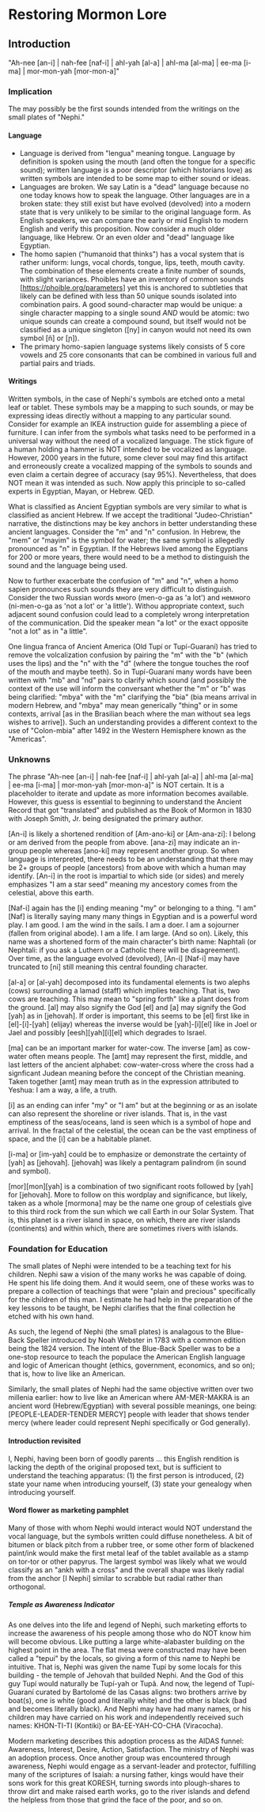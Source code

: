 # Restoring Mormon Lore

## Introduction
"Ah-nee [an-i] | nah-fee [naf-i] | ahl-yah [al-a] | ahl-ma [al-ma] | ee-ma [i-ma] | mor-mon-yah [mor-mon-a]"

### Implication
The may possibly be the first sounds intended from the writings on the small plates of "Nephi."  

#### Language 
- Language is derived from "lengua" meaning tongue.  Language by definition is spoken using the mouth (and often the tongue for a specific sound); written language is a poor descriptor (which historians love) as written symbols are intended to be some map to either sound or ideas.
- Languages are broken.  We say Latin is a "dead" language because no one today knows how to speak the language.  Other languages are in a broken state: they still exist but have evolved (devolved) into a modern state that is very unlikely to be similar to the original language form.  As English speakers, we can compare the early or mid English to modern English and verify this proposition.  Now consider a much older language, like Hebrew.  Or an even older and "dead" language like Egyptian.
- The homo sapien ("humanoid that thinks") has a vocal system that is rather uniform:  lungs, vocal chords, tongue, lips, teeth, mouth cavity.  The combination of these elements create a finite number of sounds, with slight variances.  Phoibles have an inventory of common sounds [https://phoible.org/parameters] yet this is anchored to subtleties that likely can be defined with less than 50 unique sounds isolated into combination pairs.  A good sound-character map would be unique: a single character mapping to a single sound *AND* would be atomic: two unique sounds can create a compound sound, but itself would not be classified as a unique singleton ([ny] in canyon would not need its own symbol [ñ] or [ɲ]).
- The primary homo-sapien language systems likely consists of 5 core vowels and 25 core consonants that can be combined in various full and partial pairs and triads.

#### Writings
Written symbols, in the case of Nephi's symbols are etched onto a metal leaf or tablet.  These symbols may be a mapping to such sounds, or may be expressing ideas directly without a mapping to any particular sound.  Consider for example an IKEA instruction guide for assembling a piece of furniture.  I can infer from the symbols what tasks need to be performed in a universal way without the need of a vocalized language.  The stick figure of a human holding a hammer is NOT intended to be vocalized as language.  However, 2000 years in the future, some clever soul may find this artifact and erroneously create a vocalized mapping of the symbols to sounds and even claim a certain degree of accuracy (say 95%).  Nevertheless, that does NOT mean it was intended as such.  Now apply this principle to so-called experts in Egyptian, Mayan, or Hebrew.  QED.

What is classified as Ancient Egyptian symbols are very similar to what is classified as ancient Hebrew.  If we accept the traditional "Judeo-Christian" narrative, the distinctions may be key anchors in better understanding these ancient languages.  Consider the "m" and "n" confusion.  In Hebrew, the "mem" or "mayim" is the symbol for water; the same symbol is allegedly pronounced as "n" in Egyptian.  If the Hebrews lived among the Egyptians for 200 or more years, there would need to be a method to distinguish the sound and the language being used.

Now to further exacerbate the confusion of "m" and "n", when a  homo sapien pronounces such sounds they are very difficult to distinguish.  Consider the two Russian words много (men-o-ga as 'a lot') and немного (ni-men-o-ga as 'not a lot' or 'a little').  Withou appropriate context, such adjacent sound confusion could lead to a completely wrong interpretation of the communication.  Did the speaker mean "a lot" or the exact opposite "not a lot" as in "a little".  

One lingua franca of Ancient America (Old Tupí or Tupí-Guaraní) has tried to remove the volcalization confusion by pairing the "m" with the "b" (which uses the lips) and the "n" with the "d" (where the tongue touches the roof of the mouth and maybe teeth).  So in Tupí-Guaraní many words have been written with "mb" and "nd" pairs to clarify which sound (and possibly the context of the use will inform the conversant whether the "m" or "b" was being clarified:  "mbya" with the "m" clarifying the "bia" (bia means arrival in modern Hebrew, and "mbya" may mean generically "thing" or in some contexts, arrival [as in the Brasilian beach where the man without sea legs wishes to arrive]).  Such an understanding provides a different context to the use of "Colon-mbia" after 1492 in the Western Hemisphere known as the "Americas".  

### Unknowns
The phrase "Ah-nee [an-i] | nah-fee [naf-i] | ahl-yah [al-a] | ahl-ma [al-ma] | ee-ma [i-ma] | mor-mon-yah [mor-mon-a]" is NOT certain.  It is a placeholder to iterate and update as more information becomes available.  However, this guess is essential to beginning to understand the Ancient Record that got "translated" and published as the Book of Mormon in 1830 with Joseph Smith, Jr. being designated the primary author.

[An-i] is likely a shortened rendition of [Am-ano-ki] or [Am-ana-zi]: I belong or am derived from the people from above.  [ana-zi] may indicate an in-group people whereas [ano-ki] may represent another group.  So when language is interpreted, there needs to be an understanding that there may be 2+ groups of people (ancestors) from above with which a human may identify.  [An-i] in the root is impartial to which side (or sides) and merely emphasizes "I am a star seed" meaning my ancestory comes from the celestial, above this earth.

[Naf-i] again has the [i] ending meaning "my" or belonging to a thing.  "I am" [Naf] is literally saying many many things in Egyptian and is a powerful word play.  I am good.  I am the wind in the sails.  I am a doer.  I am a sojourner (fallen from original abode).  I am a life.  I am large.  (And so on).  Likely, this name was a shortened form of the main character's birth name:  Naphtali (or Nephtali: if you ask a Luthern or a Catholic there will be disagreement).  Over time, as the language evolved (devolved), [An-i] [Naf-i] may have truncated to [ni] still meaning this central founding character.

[al-a] or [al-yah] decomposed into its fundamental elements is two alephs (cows) surrounding a lamad (staff) which implies teaching.  That is, two cows are teaching.  This may mean to "spring forth" like a plant does from the ground.  [al] may also signify the God [el] and [a] may signify the God [yah] as in [jehovah].  If order is important, this seems to be [el] first like in [el]-[i]-[yah] (elijay) whereas the inverse would be [yah]-[i][el] like in Joel or Jael and possibly [eesh][yah][i][el] which degrades to Israel.

[ma] can be an important marker for water-cow.  The inverse [am] as cow-water often means people.  The [amt] may represent the first, middle, and last letters of the ancient alphabet: cow-water-cross where the cross had a signficant Judean meaning before the concept of the Christian meaning.  Taken together [amt] may mean truth as in the expression attributed to Yeshua:  I am a way, a life, a truth.

[i] as an ending can infer "my" or "I am" but at the beginning or as an isolate can also represent the shoreline or river islands.  That is, in the vast emptiness of the seas/oceans, land is seen which is a symbol of hope and arrival.  In the fractal of the celestial, the ocean can be the vast emptiness of space, and the [i] can be a habitable planet.

[i-ma] or [im-yah] could be to emphasize or demonstrate the certainty of [yah] as [jehovah].  [jehovah] was likely a pentagram palindrom (in sound and symbol).

[mor][mon][yah] is a combination of two significant roots followed by [yah] for [jehovah].  More to follow on this wordplay and significance, but likely, taken as a whole [mormona] may be the name one group of celestials give to this third rock from the sun which we call Earth in our Solar System.  That is, this planet is a river island in space, on which, there are river islands (continents) and within which, there are sometimes rivers with islands.

### Foundation for Education
The small plates of Nephi were intended to  be a teaching text for his children.  Nephi saw a vision of the many works he was capable of doing.  He spent his life doing them.  And it would seem, one of these works was to prepare a collection of teachings that were "plain and precious" specifically for the children of this man.  I estimate he had help in the preparation of the key lessons to be taught, be Nephi clarifies that the final collection he etched with his own hand.

As such, the legend of Nephi (the small plates) is analagous to the Blue-Back Speller introduced by Noah Webster in 1783 with a common edition being the 1824 version.  The intent of the Blue-Back Speller was to be a one-stop resource to teach the populace the American English language and logic of American thought (ethics, government, economics, and so on); that is, how to live like an American.

Similarly, the small plates of Nephi had the same objective written over two millenia earlier:  how to live like an American where AM-MER-MAKRA is an ancient word (Hebrew/Egyptian) with several possible meanings, one being: [PEOPLE-LEADER-TENDER MERCY] people with leader that shows tender mercy (where leader could represent Nephi specifically or God generally).

#### Introduction revisited
I, Nephi, having been born of goodly parents ... this English rendition is lacking the depth of the original proposed text, but is sufficient to understand the teaching apparatus:  (1) the first person is introduced, (2) state your name when introducing yourself, (3) state your genealogy when introducing yourself.

#### Word flower as marketing pamphlet
Many of those with whom Nephi would interact would NOT understand the vocal language, but the symbols written could diffuse nonetheless.  A bit of bitumen or black pitch from a rubber tree, or some other form of blackened paint/ink would make the first metal leaf of the tablet available as a stamp on tor-tor or other papyrus.  The largest symbol was likely what we would classify as an "ankh with a cross" and the overall shape was likely radial from the anchor [I Nephi] similar to scrabble but radial rather than orthogonal.  

##### Temple as Awareness Indicator
As one delves into the life and legend of Nephi, such marketing efforts to increase the awareness of his people among those who do NOT know him will become obvious.  Like putting a large white-alabaster building on the highest point in the area.  The flat mesa were constructed may have been called a "tepui" by the locals, so giving a form of this name to Nephi be intuitive.  That is, Nephi was given the name Tupí by some locals for this building - the temple of Jehovah that builded Nephi.  And the God of this guy Tupí would naturally be Tupí-yah or Tupã.  And now, the legend of Tupí-Guaraní curated by Bartolomé de las Casas aligns: two brothers arrive by boat(s), one is white (good and literally white) and the other is black (bad and becomes literally black).  And Nephi may have had many names, or his children may have carried on his work and independently received such names:  KHON-TI-TI (Kontiki) or BA-EE-YAH-CO-CHA (Viracocha).

Modern marketing describes this adoption process as the AIDAS funnel:  Awareness, Interest, Desire, Action, Satisfaction.  The ministry of Nephi was an adoption process.  Once another group was encountered through awareness, Nephi would engage as a servant-leader and protector, fulfilling many of the scriptures of Isaiah:  a nursing father, kings would have their sons work for this great KORESH, turning swords into plough-shares to throw dirt and make raised earth works, go to the river islands and defend the helpless from those that grind the face of the poor, and so on.

